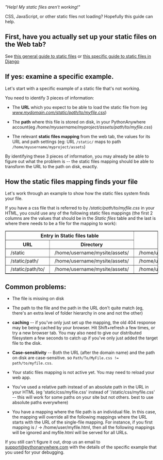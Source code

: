 
<!--
.. title: Debugging issues with static files
.. slug: DebuggingStaticFiles
.. date: 2017-07-31 10:35:28 UTC+01:00
.. tags:
.. category:
.. link:
.. description:
.. type: text
-->



*"Help!  My static files aren't working!"*

CSS, JavaScript, or other static files not loading? Hopefully this guide can help.

##  First, have you actually set up your static files on the Web tab?

 
See [this general guide to static files](/pages/StaticFiles)
or [this specific guide to static files in Django](/pages/DjangoStaticFiles)


## If yes: examine a specific example.

Let's start with a specific example of a static file that's not working.

You need to identify 3 pieces of information:

* The **URL** which you expect to be able to load the static file from (eg *www.mydomain.com/static/path/to/myfile.css*)

* The **path** where this file is stored on disk, in your PythonAnywhere
  account(eg */home/myusername/myproject/assets/path/to/myfile.css*)

* The relevant **static files mapping** from the web tab, the values for its
  URL and path  settings (eg: URL `/static/` maps to path
  `/home/myusername/myproject/assets`)


By identifying these 3 pieces of information, you may already be able to figure
out what the problem is -- the static files mapping should be able to transform
the URL to the path on disk, exactly.

## How the static files mapping finds your file

Let's work through an example to show how the static files system finds your
file. 

If you have a css file that is referred to by */static/path/to/myfile.css* in
your HTML, you could use any of the following static files mappings (the first 2 columns
are the values that should be in the *Static files* table and the last is where
there needs to be a file for the mapping to work):


<table border="1">
<tr>
<th colspan="2" style="padding-left: 1em; padding-right: 1em">Entry in Static files table</th>
<th rowspan="2" style="padding-left: 1em; padding-right: 1em">Where the file must be</th>
</tr>
<tr>
<th style="padding-left: 1em; padding-right: 1em">URL</th>
<th style="padding-left: 1em; padding-right: 1em">Directory</th>
</tr>
<tr>
<td style="padding-left: 1em; padding-right: 1em">/static</td>
<td style="padding-left: 1em; padding-right: 1em">/home/username/mysite/assets/</td>
<td style="padding-left: 1em; padding-right: 1em">/home/username/mysite/assets/path/to/myfile.css</td>
</tr>
<tr>
<td style="padding-left: 1em; padding-right: 1em">/static/path/</td>
<td style="padding-left: 1em; padding-right: 1em">/home/username/mysite/assets/</td>
<td style="padding-left: 1em; padding-right: 1em">/home/username/mysite/assets/to/myfile.css</td>
</tr>
<tr>
<td style="padding-left: 1em; padding-right: 1em">/static/path/to/</td>
<td style="padding-left: 1em; padding-right: 1em">/home/username/mysite/assets/</td>
<td style="padding-left: 1em; padding-right: 1em">/home/username/mysite/assets/myfile.css</td>
</tr>
</table>



## Common problems:

* The file is missing on disk

* The path to the file and the path in the URL don't quite match (eg, there's
  an extra level of folder hierarchy in one and not the other)

* **caching** -- if you've only just set up the mapping, the old 404
  response may be being cached by your browser.  Hit Shift+refresh a few times,
  or try a new browser tab.   You may also need to give our distributed filesystem
  a few seconds to catch up if you've only just added the target file to the disk.

* **Case-sensitivity** -- Both the URL (after the domain name) and the path on
  disk are case-sensitive.  so `Path/To/MyFile.css != path/to/myfile.css`.

* Your static files mapping is not active yet.  You may need to reload your web app.

* You've used a relative path instead of an absolute path in the URL in your HTML (eg
  'static/css/myfile.css' instead of '/static/css/myfile.css' -- this will work
  for some paths on your site but not others.  best to use absolute paths
  everywhere)
  
* You have a mapping where the file path is an individual file. In this case,
  the mapping will override all the following mappings where the URL starts
  with the URL of the single-file mapping. For instance, if you first mapping
  is / -> /home/user/myfile.html, then all the following mappings will be
  ignored and myfile.html will be served for all URLs.

If you still can't figure it out, drop us an email to
[support@pythonanywhere.com](mailto:support@pythonanywhere.com) with the
details of the specific example that you used for your debugging.

